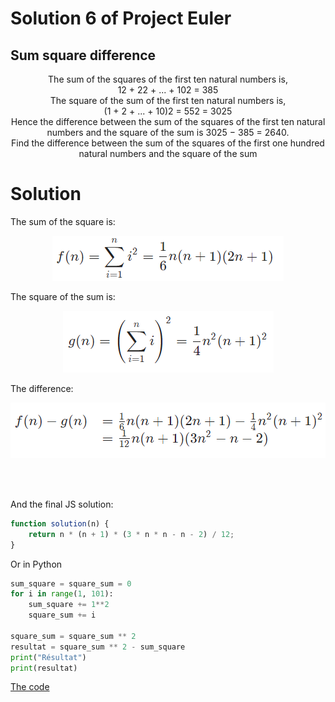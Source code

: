# Solution 6 of Project Euler
## Sum square difference

<p align="center">
The sum of the squares of the first ten natural numbers is,
<br>
12 + 22 + ... + 102 = 385
<br>
The square of the sum of the first ten natural numbers is,
<br>
(1 + 2 + ... + 10)2 = 552 = 3025
<br>
Hence the difference between the sum of the squares of the first ten natural numbers and the square of the sum is 3025 − 385 = 2640.
<br>
Find the difference between the sum of the squares of the first one hundred natural numbers and the square of the sum
</p>

# Solution

The sum of the square is:
<p align="center"><img src="a.png"></p>
The square of the sum is:
<p align="center"><img src="b.png"></p>
The difference:
<p align="center"><img src="c.png"></p>
<br /><br/>

And the final JS solution:
```javascript
function solution(n) {
    return n * (n + 1) * (3 * n * n - n - 2) / 12;
}
```

Or in Python
```python
sum_square = square_sum = 0
for i in range(1, 101):
    sum_square += 1**2
    square_sum += i

square_sum = square_sum ** 2
resultat = square_sum ** 2 - sum_square
print("Résultat")
print(resultat)
```

[The code](https://github.com/Skogrine/ProjectEuler/blob/main/Sum%20square%20difference/main.py)
